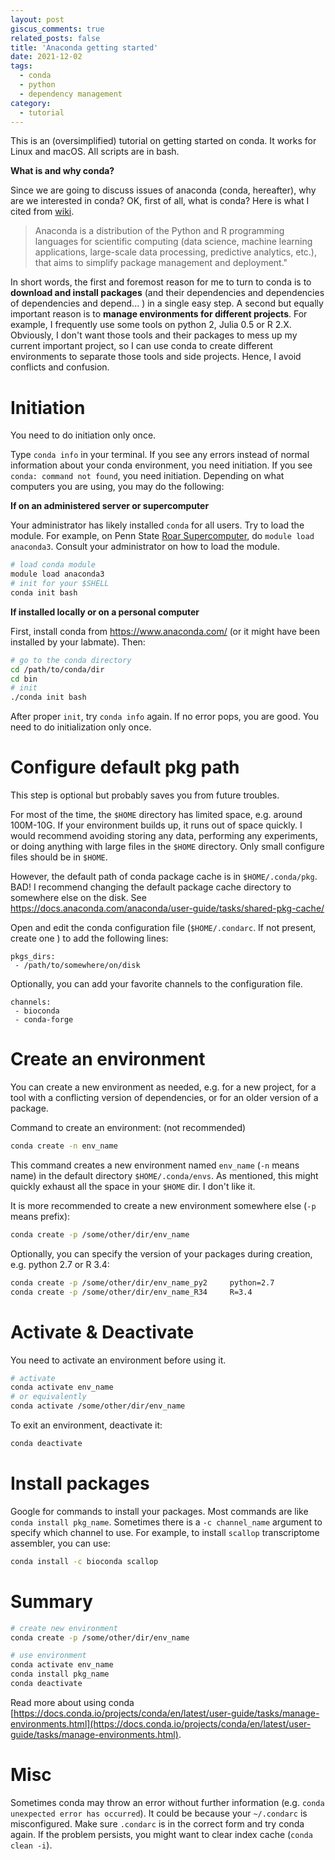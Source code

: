 ```yaml
---
layout: post
giscus_comments: true
related_posts: false
title: 'Anaconda getting started'
date: 2021-12-02
tags:
  - conda
  - python
  - dependency management
category:
  - tutorial
---
```


This is an (oversimplified) tutorial on getting started on conda. It works for Linux and macOS. All scripts are in bash.

**What is and why conda?**

Since we are going to discuss issues of anaconda (conda, hereafter), why are we interested in conda? OK, first of all, what is conda? Here is what I cited from [wiki](https://en.wikipedia.org/wiki/Anaconda_(Python_distribution)).

> Anaconda is a distribution of the Python and R programming languages for scientific computing (data science, machine learning applications, large-scale data processing, predictive analytics, etc.), that aims to simplify package management and deployment."

In short words, the first and foremost reason for me to turn to conda is to **download and install packages** (and their dependencies and dependencies of dependencies and depend... ) in a single easy step. A second but equally important reason is to **manage environments for different projects**. For example, I frequently use some tools on python 2, Julia 0.5 or R 2.X. Obviously, I don't want those tools and their packages to mess up my current important project, so I can use conda to create different environments to separate those tools and side projects. Hence, I avoid conflicts and confusion. 

# Initiation

You need to do initiation only once. 

Type `conda info` in your terminal. If you see any errors instead of normal information about your conda environment, you need initiation. If you see `conda: command not found`, you need initiation.
Depending on what computers you are using, you may do the following:

**If on an administered server or supercomputer**

Your administrator has likely installed `conda` for all users. Try to  load the module. For example, on Penn State [Roar Supercomputer](https://www.icds.psu.edu/computing-services/roar-user-guide/), do `module load anaconda3`. Consult your administrator on how to load the module.

```sh
# load conda module
module load anaconda3
# init for your $SHELL
conda init bash
```

**If installed locally or on a personal computer**

First, install conda from https://www.anaconda.com/ (or it might have been installed by your labmate). Then: 

```sh
# go to the conda directory
cd /path/to/conda/dir
cd bin
# init
./conda init bash
```



After proper `init`, try `conda info` again. If no error pops, you are good. You need to do initialization only once.

# Configure default pkg path

This step is optional but probably saves you from future troubles.

For most of the time, the `$HOME` directory has limited space, e.g. around 100M-10G. If your environment builds up, it runs out of space quickly. I would recommend avoiding storing any data, performing any experiments, or doing anything with large files in the `$HOME` directory. Only small configure files should be in `$HOME`.

However, the default path of conda package cache is in `$HOME/.conda/pkg`. BAD! I recommend changing the default package cache directory to somewhere else on the disk. See https://docs.anaconda.com/anaconda/user-guide/tasks/shared-pkg-cache/

Open and edit the conda configuration file (`$HOME/.condarc`. If not present, create one ) to add the following lines:
```
pkgs_dirs:  
 - /path/to/somewhere/on/disk
```


Optionally, you can add your favorite channels to the configuration file.
```
channels:  
 - bioconda   
 - conda-forge  
```


# Create an environment

You can create a new environment as needed, e.g. for a new project, for a tool with a conflicting version of dependencies, or for an older version of a package. 

Command to create an environment: (not recommended)

```sh
conda create -n env_name
```

This command creates a new environment named `env_name` (`-n` means name) in the default directory `$HOME/.conda/envs`. As mentioned, this might quickly exhaust all the space in your `$HOME` dir. I don't like it.

It is more recommended to create a new environment somewhere else (`-p` means prefix):

```sh
conda create -p /some/other/dir/env_name
```



Optionally, you can specify the version of your packages during creation, e.g. python 2.7 or R 3.4:

```sh
conda create -p /some/other/dir/env_name_py2 	 python=2.7
conda create -p /some/other/dir/env_name_R34	 R=3.4
```



# Activate & Deactivate

You need to activate an environment before using it.

```sh
# activate
conda activate env_name
# or equivalently
conda activate /some/other/dir/env_name
```

To exit an environment, deactivate it:

```sh
conda deactivate
```



# Install packages

Google for commands to install your packages. Most commands are like `conda install pkg_name`. Sometimes there is a `-c channel_name` argument to specify which channel to use.
For example, to install `scallop` transcriptome assembler, you can use:

```sh
conda install -c bioconda scallop
```



# Summary

```sh
# create new environment
conda create -p /some/other/dir/env_name

# use environment
conda activate env_name
conda install pkg_name
conda deactivate
```

Read more about using conda [https://docs.conda.io/projects/conda/en/latest/user-guide/tasks/manage-environments.html](https://docs.conda.io/projects/conda/en/latest/user-guide/tasks/manage-environments.html).

# Misc
Sometimes conda may throw an error without further information (e.g. `conda unexpected error has occurred`). It could be because your `~/.condarc` is misconfigured. 
Make sure `.condarc` is in the correct form and try conda again. If the problem persists, you might want to clear index cache (`conda clean -i`).
